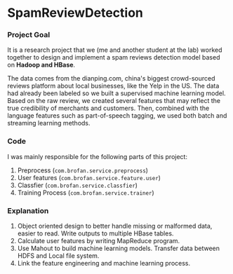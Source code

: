 # SpamReviewDetection


### Project Goal

It is a research project that we (me and another student at the lab) worked together to design and implement a spam reviews detection model based on **Hadoop and HBase**.

The data comes from the dianping.com, china's biggest crowd-sourced reviews platform about local businesses, like the Yelp in the US. The data had already been labeled so we built a supervised machine learning model. Based on the raw review, we created several features that may reflect the true credibility of merchants and customers. Then, combined with the language features such as part-of-speech tagging, we used both batch and streaming learning methods. 

### Code

I was mainly responsible for the following parts of this project:

1. Preprocess (`com.brofan.service.preprocess`)
2. User features (`com.brofan.service.feature.user`)
3. Classfier (`com.brofan.service.classfier`)
4. Training Process (`com.brofan.service.trainer`)

### Explanation 

1. Object oriented design to better handle missing or malformed data, easier to read. Write outputs to multiple HBase tables.
2. Calculate user features by writing MapReduce program.
3. Use Mahout to build machine learning models. Transfer data between HDFS and Local file system.
4. Link the feature engineering and machine learning process. 



